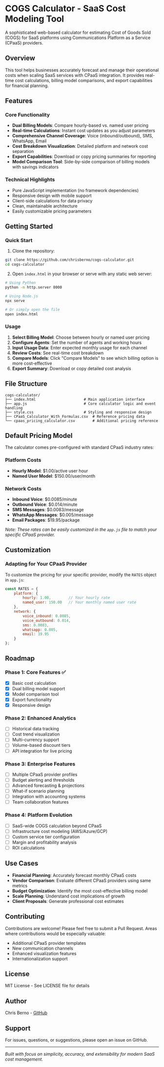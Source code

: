 # COGS Calculator - SaaS Cost Modeling Tool

A sophisticated web-based calculator for estimating Cost of Goods Sold (COGS) for SaaS platforms using Communications Platform as a Service (CPaaS) providers.

## Overview

This tool helps businesses accurately forecast and manage their operational costs when scaling SaaS services with CPaaS integration. It provides real-time cost calculations, billing model comparisons, and export capabilities for financial planning.

## Features

### Core Functionality
- **Dual Billing Models**: Compare hourly-based vs. named user pricing
- **Real-time Calculations**: Instant cost updates as you adjust parameters
- **Comprehensive Channel Coverage**: Voice (inbound/outbound), SMS, WhatsApp, Email
- **Cost Breakdown Visualization**: Detailed platform and network cost separation
- **Export Capabilities**: Download or copy pricing summaries for reporting
- **Model Comparison Tool**: Side-by-side comparison of billing models with savings indicators

### Technical Highlights
- Pure JavaScript implementation (no framework dependencies)
- Responsive design with mobile support
- Client-side calculations for data privacy
- Clean, maintainable architecture
- Easily customizable pricing parameters

## Getting Started

### Quick Start
1. Clone the repository:
```bash
git clone https://github.com/chrisberno/cogs-calculator.git
cd cogs-calculator
```

2. Open `index.html` in your browser or serve with any static web server:
```bash
# Using Python
python -m http.server 8000

# Using Node.js
npx serve

# Or simply open the file
open index.html
```

### Usage

1. **Select Billing Model**: Choose between hourly or named user pricing
2. **Configure Agents**: Set the number of agents and working hours
3. **Input Usage Data**: Enter expected monthly usage for each channel
4. **Review Costs**: See real-time cost breakdown
5. **Compare Models**: Click "Compare Models" to see which billing option is more cost-effective
6. **Export Summary**: Download or copy detailed cost analysis

## File Structure

```
cogs-calculator/
├── index.html                      # Main application interface
├── app.js                          # Core calculator logic and event handling
├── style.css                       # Styling and responsive design
├── CPaaS_Calculator_With_Formulas.csv  # Reference pricing data
└── cpaas_pricing_calculator.csv        # Additional pricing reference
```

## Default Pricing Model

The calculator comes pre-configured with standard CPaaS industry rates:

### Platform Costs
- **Hourly Model**: $1.00/active user hour
- **Named User Model**: $150.00/user/month

### Network Costs
- **Inbound Voice**: $0.0085/minute
- **Outbound Voice**: $0.014/minute
- **SMS Messages**: $0.0083/message
- **WhatsApp Messages**: $0.005/message
- **Email Packages**: $19.95/package

*Note: These rates can be easily customized in the `app.js` file to match your specific CPaaS provider.*

## Customization

### Adapting for Your CPaaS Provider

To customize the pricing for your specific provider, modify the `RATES` object in `app.js`:

```javascript
const RATES = {
    platform: {
        hourly: 1.00,        // Your hourly rate
        named_user: 150.00   // Your monthly named user rate
    },
    network: {
        voice_inbound: 0.0085,
        voice_outbound: 0.014,
        sms: 0.0083,
        whatsapp: 0.005,
        email: 19.95
    }
};
```

## Roadmap

### Phase 1: Core Features ✅
- [x] Basic cost calculation
- [x] Dual billing model support
- [x] Model comparison tool
- [x] Export functionality
- [x] Responsive design

### Phase 2: Enhanced Analytics
- [ ] Historical data tracking
- [ ] Cost trend visualization
- [ ] Multi-currency support
- [ ] Volume-based discount tiers
- [ ] API integration for live pricing

### Phase 3: Enterprise Features
- [ ] Multiple CPaaS provider profiles
- [ ] Budget alerting and thresholds
- [ ] Advanced forecasting & projections
- [ ] What-if scenario planning
- [ ] Integration with accounting systems
- [ ] Team collaboration features

### Phase 4: Platform Evolution
- [ ] SaaS-wide COGS calculation beyond CPaaS
- [ ] Infrastructure cost modeling (AWS/Azure/GCP)
- [ ] Custom service tier configuration
- [ ] Margin and profitability analysis
- [ ] ROI calculations

## Use Cases

- **Financial Planning**: Accurately forecast monthly CPaaS costs
- **Vendor Comparison**: Evaluate different CPaaS providers using same metrics
- **Budget Optimization**: Identify the most cost-effective billing model
- **Scale Planning**: Understand cost implications of growth
- **Client Proposals**: Generate professional cost estimates

## Contributing

Contributions are welcome! Please feel free to submit a Pull Request. Areas where contributions would be especially valuable:

- Additional CPaaS provider templates
- New communication channels
- Enhanced visualization features
- Internationalization support

## License

MIT License - See LICENSE file for details

## Author

Chris Berno - [GitHub](https://github.com/chrisberno)

## Support

For issues, questions, or suggestions, please open an issue on GitHub.

---

*Built with focus on simplicity, accuracy, and extensibility for modern SaaS cost management.*